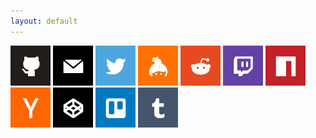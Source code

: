 ```yaml
---
layout: default
---
```

<style>
  .inner {
    width: 749px !important;
  }
  img {
    width: 64px;
    height: 64px;
    padding: inherit;
    transition: all 0.25s ease;
  }
  img:hover {
    width: 56px;
    height: 56px;
    padding: 4px;
  }
</style>

<a href="https://github.com/EliTheCoder"><img src="social-icons/github.png" /></a>
<a href="mailto:elithecoder@elithecoder.com"><img src="social-icons/mail.png" /></a>
<a href="https://twitter.com/EliTheCoder"><img src="social-icons/twitter.png" /></a>
<a href="https://keybase.io/EliTheCoder"><img src="social-icons/keybase.png" /></a>
<a href="https://reddit.com/u/EliTheCoder"><img src="social-icons/reddit.png" /></a>
<a href="https://twitch.tv/EliTheCoder"><img src="social-icons/twitch.png" /></a>
<a href="https://www.npmjs.com/~elithecoder"><img src="social-icons/npm.png" /></a>
<a href="https://news.ycombinator.com/user?id=elithecoder"><img src="social-icons/hackernews.png" /></a>
<a href="https://codepen.io/EliTheCoder"><img src="social-icons/codepen.png" /></a>
<a href="https://trello.com/elithecoder"><img src="social-icons/trello.png" /></a>
<a href="https://elithecoder.tumblr.com"><img src="social-icons/tumblr.png" /></a>

